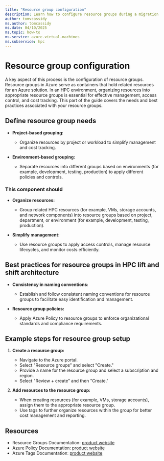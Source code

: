 ```yaml
---
title: "Resource group configuration"
description: Learn how to configure resource groups during a migration of high performance computing architecture.
author: tomvcassidy
ms.author: tomcassidy
ms.date: 04/10/2025
ms.topic: how-to
ms.service: azure-virtual-machines
ms.subservice: hpc
---
```


# Resource group configuration

A key aspect of this process is the configuration of resource groups. Resource groups in Azure serve as containers that hold related resources for an Azure solution. In an HPC environment, organizing resources into appropriate resource groups is essential for effective management, access control, and cost tracking. This part of the guide covers the needs and best practices associated with your resource groups.

## Define resource group needs

* **Project-based grouping:**
   - Organize resources by project or workload to simplify management and cost tracking.

* **Environment-based grouping:**
   - Separate resources into different groups based on environments (for example, development, testing, production) to apply different policies and controls.

### This component should

* **Organize resources:**
  - Group related HPC resources (for example, VMs, storage accounts, and network components) into resource groups based on project, department, or environment (for example, development, testing, production).

* **Simplify management:**
  - Use resource groups to apply access controls, manage resource lifecycles, and monitor costs efficiently.

## Best practices for resource groups in HPC lift and shift architecture

* **Consistency in naming conventions:**
   - Establish and follow consistent naming conventions for resource groups to facilitate easy identification and management.

* **Resource group policies:**
   - Apply Azure Policy to resource groups to enforce organizational standards and compliance requirements.

## Example steps for resource group setup

1. **Create a resource group:**

   - Navigate to the Azure portal.
   - Select "Resource groups" and select "Create."
   - Provide a name for the resource group and select a subscription and region.
   - Select "Review + create" and then "Create."

2. **Add resources to the resource group:**

   - When creating resources (for example, VMs, storage accounts), assign them to the appropriate resource group.
   - Use tags to further organize resources within the group for better cost management and reporting.

## Resources

- Resource Groups Documentation: [product website](/azure/azure-resource-manager/management/manage-resource-groups-portal)
- Azure Policy Documentation: [product website](/azure/governance/policy/overview)
- Azure Tags Documentation: [product website](/azure/azure-resource-manager/management/tag-resources)
